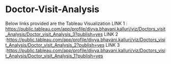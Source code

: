 # Doctor-Visit-Analysis
Below links provided are the Tableau Visualization 
LINK 1 : https://public.tableau.com/app/profile/divya.bhavani.kalluri/viz/Doctors_visit_Analysis/Doctor_visit_Analysis_3?publish=yes
LINK 2 :https://public.tableau.com/app/profile/divya.bhavani.kalluri/viz/Doctors_visit_Analysis/Doctor_visit_Analysis_2?publish=yes 
LINK 3 :https://public.tableau.com/app/profile/divya.bhavani.kalluri/viz/Doctors_visit_Analysis/Doctor_visit_Analysis_1?publish=yes  

